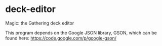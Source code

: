 # deck-editor
Magic: the Gathering deck editor

This program depends on the Google JSON library, GSON, which can be found here:
https://code.google.com/p/google-gson/
